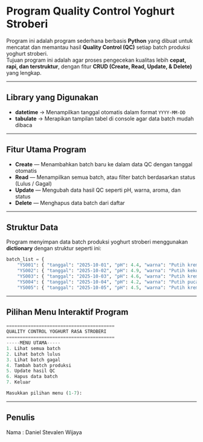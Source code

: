 # Program Quality Control Yoghurt Stroberi
Program ini adalah program sederhana berbasis **Python** yang dibuat untuk mencatat dan memantau hasil **Quality Control (QC)** setiap batch produksi yoghurt stroberi.  
Tujuan program ini adalah agar proses pengecekan kualitas lebih **cepat, rapi, dan terstruktur**, dengan fitur **CRUD (Create, Read, Update, & Delete)** yang lengkap.

---

## Library yang Digunakan
- **datetime** → Menampilkan tanggal otomatis dalam format `YYYY-MM-DD`
- **tabulate** → Merapikan tampilan tabel di console agar data batch mudah dibaca

---

## Fitur Utama Program
- **Create** — Menambahkan batch baru ke dalam data QC dengan tanggal otomatis  
- **Read** — Menampilkan semua batch, atau filter batch berdasarkan status (Lulus / Gagal)  
- **Update** — Mengubah data hasil QC seperti pH, warna, aroma, dan status  
- **Delete** — Menghapus data batch dari daftar
  
---

## Struktur Data
Program menyimpan data batch produksi yoghurt stroberi menggunakan **dictionary** dengan struktur seperti ini:

```python
batch_list = {
    "YS001": { "tanggal": "2025-10-01", "pH": 4.4, "warna": "Putih krem", "aroma": "Segar susu", "status": "Lulus"},
    "YS002": { "tanggal": "2025-10-02", "pH": 4.9, "warna": "Putih kekuningan", "aroma": "Asam kuat", "status": "Gagal"},
    "YS003": { "tanggal": "2025-10-03", "pH": 4.6, "warna": "Putih krem", "aroma": "Segar", "status": "Lulus"},
    "YS004": { "tanggal": "2025-10-04", "pH": 4.2, "warna": "Putih pucat", "aroma": "Kurang segar", "status": "Gagal"},
    "YS005": { "tanggal": "2025-10-05", "pH": 4.5, "warna": "Putih krem", "aroma": "Segar susu", "status": "Lulus"}
```

---
## Pilihan Menu Interaktif Program
```python
========================================
QUALITY CONTROL YOGHURT RASA STROBERI
========================================
-----MENU UTAMA-----
1. Lihat semua batch
2. Lihat batch lulus
3. Lihat batch gagal
4. Tambah batch produksi
5. Update hasil QC
6. Hapus data batch
7. Keluar

Masukkan pilihan menu (1-7):
```

---

## Penulis
Nama : Daniel Stevalen Wijaya


